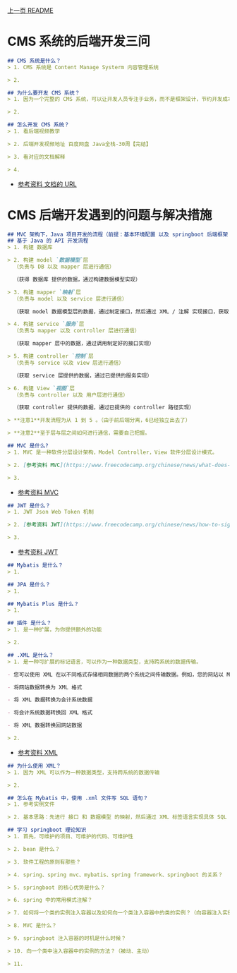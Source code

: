 [上一页 README](README.md)

# CMS 系统的后端开发三问
``` md
## CMS 系统是什么？
> 1. CMS 系统是 Content Manage Systerm 内容管理系统

> 2. 
```

``` md
## 为什么要开发 CMS 系统？
> 1. 因为一个完整的 CMS 系统，可以让开发人员专注于业务，而不是框架设计，节约开发成本和开发时间。

> 2. 
```


``` md
## 怎么开发 CMS 系统？
> 1. 看后端视频教学

> 2. 后端开发视频地址 百度网盘 Java全栈-30周【完结】

> 3. 看对应的文档解释

> 4. 
```
- [参考资料 文档的 URL](https://doc.cms.talelin.com/server/spring-boot/standard.html#%E7%9B%AE%E5%BD%95%E7%BB%93%E6%9E%84)

# CMS 后端开发遇到的问题与解决措施
``` md
## MVC 架构下，Java 项目开发的流程（前提：基本环境配置 以及 springboot 后端框架 配置完成）是什么？
## 基于 Java 的 API 开发流程
> 1. 构建 数据库

> 2. 构建 model `数据模型`层
  （负责与 DB 以及 mapper 层进行通信）

  （获得 数据库 提供的数据，通过构建数据模型实现）

> 3. 构建 mapper `映射`层
  （负责与 model 以及 service 层进行通信）

  （获取 model 数据模型层的数据，通过制定接口，然后通过 XML / 注解 实现接口，获取 model 层的数据）

> 4. 构建 service `服务`层
  （负责与 mapper 以及 controller 层进行通信）

  （获取 mapper 层中的数据，通过调用制定好的接口实现）

> 5. 构建 controller `控制`层
  （负责与 service 以及 view 层进行通信）

  （获取 service 层提供的数据，通过已提供的服务实现）

> 6. 构建 View `视图`层
  （负责与 controller 以及 用户层进行通信）

  （获取 controller 提供的数据，通过已提供的 controller 路径实现）

> **注意1**开发流程为从 1 到 5 。（由于前后端分离，6已经独立出去了）

> **注意2**至于层与层之间如何进行通信，需要自己把握。
```

``` md
## MVC 是什么?
> 1. MVC 是一种软件分层设计架构，Model Controller，View 软件分层设计模式。 

> 2. [参考资料 MVC](https://www.freecodecamp.org/chinese/news/what-does-mvc-mean-in-computer-science/)

> 3. 
```
- [参考资料 MVC](https://www.freecodecamp.org/chinese/news/what-does-mvc-mean-in-computer-science/)

``` md
## JWT 是什么？
> 1. JWT Json Web Token 机制

> 2. [参考资料 JWT](https://www.freecodecamp.org/chinese/news/how-to-sign-and-validate-json-web-tokens/)

> 3. 
```
- [参考资料 JWT](https://www.freecodecamp.org/chinese/news/how-to-sign-and-validate-json-web-tokens/)

``` md
## Mybatis 是什么？
> 1. 
```

``` md
## JPA 是什么？
> 1. 
```

``` md
## Mybatis Plus 是什么？
> 1. 
```

``` md
## 插件 是什么？
> 1. 是一种扩展，为你提供额外的功能

> 2. 
```

``` md
## .XML 是什么？
> 1. 是一种可扩展的标记语言，可以作为一种数据类型，支持跨系统的数据传输。

- 您可以使用 XML 在以不同格式存储相同数据的两个系统之间传输数据。例如，您的网站以 MM/DD/YYYY 格式存储日期，但您的会计系统以 DD/MM/YYYY 格式存储日期。您可以使用 XML 将数据从网站传输到会计系统。您的开发人员可以编写代码自动转换以下内容：

- 将网站数据转换为 XML 格式

- 将 XML 数据转换为会计系统数据

- 将会计系统数据转换回 XML 格式

- 将 XML 数据转换回网站数据

> 2. 
```
- [参考资料 XML](https://aws.amazon.com/cn/what-is/xml/)

``` md
## 为什么使用 XML？
> 1. 因为 XML 可以作为一种数据类型，支持跨系统的数据传输

> 2. 
```


``` md
## 怎么在 Mybatis 中，使用 .xml 文件写 SQL 语句？
> 1. 参考实例文件

> 2. 基本思路：先进行 接口 和 数据模型 的映射，然后通过 XML 标签语言实现具体 SQL 语句。
```

``` md
## 学习 springboot 理论知识
> 1. 首先，可维护的项目、可维护的代码、可维护性

> 2. bean 是什么？

> 3. 软件工程的原则有那些？

> 4. spring、spring mvc、mybatis、spring framework、springboot 的关系？

> 5. springboot 的核心优势是什么？

> 6. spring 中的常用模式注解？

> 7. 如何将一个类的实例注入容器以及如何向一个类注入容器中的类的实例？（向容器注入实例，从容器中取出实例）

> 8. MVC 是什么？

> 9. springboot 注入容器的时机是什么时候？

> 10. 向一个类中注入容器中的实例的方法？（被动、主动）

> 11. 
```